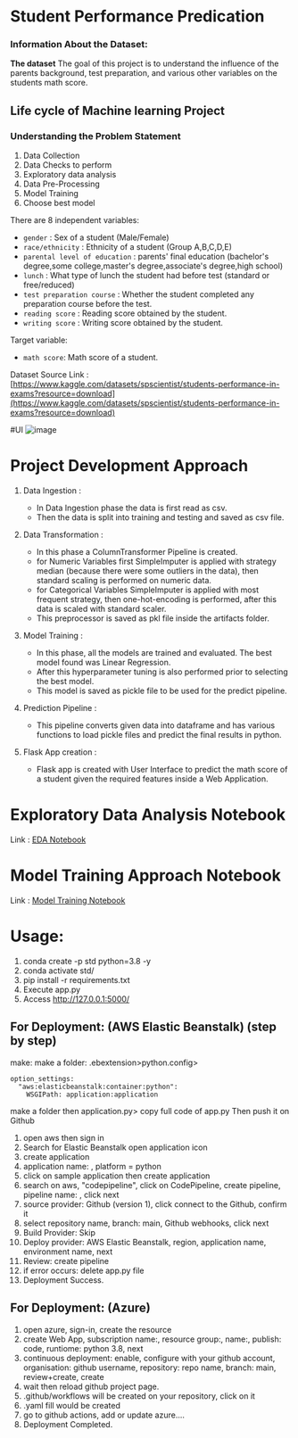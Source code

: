 # Student Performance Predication

### Information About the Dataset:

**The dataset** The goal of this project is to understand the influence of the parents background, test preparation, and various other variables on the students math score.

## Life cycle of Machine learning Project
### Understanding the Problem Statement
1. Data Collection
2. Data Checks to perform
3. Exploratory data analysis
4. Data Pre-Processing
5. Model Training
6. Choose best model



There are 8 independent variables:

- `gender` : Sex of a student (Male/Female)
- `race/ethnicity` : Ethnicity of a student (Group A,B,C,D,E)
- `parental level of education` : parents' final education (bachelor's degree,some college,master's degree,associate's degree,high school)
- `lunch` : What type of lunch the student had before test (standard or free/reduced)
- `test preparation course` : Whether the student completed any preparation course before the test.
- `reading score` : Reading score obtained by the student.
- `writing score` : Writing score obtained by the student.

Target variable:

- `math score`: Math score of a student.

Dataset Source Link :
[https://www.kaggle.com/datasets/spscientist/students-performance-in-exams?resource=download](https://www.kaggle.com/datasets/spscientist/students-performance-in-exams?resource=download)

#UI
![image](https://github.com/user-attachments/assets/4f9a38b9-af55-4193-9106-e21bfb8fdefb)


# Project Development Approach

1. Data Ingestion :

   - In Data Ingestion phase the data is first read as csv.
   - Then the data is split into training and testing and saved as csv file.

2. Data Transformation :

   - In this phase a ColumnTransformer Pipeline is created.
   - for Numeric Variables first SimpleImputer is applied with strategy median (because there were some outliers in the data), then standard scaling is performed on numeric data.
   - for Categorical Variables SimpleImputer is applied with most frequent strategy, then one-hot-encoding is performed, after this data is scaled with standard scaler.
   - This preprocessor is saved as pkl file inside the artifacts folder.

3. Model Training :

   - In this phase, all the models are trained and evaluated. The best model found was Linear Regression.
   - After this hyperparameter tuning is also performed prior to selecting the best model.
   - This model is saved as pickle file to be used for the predict pipeline.

4. Prediction Pipeline :
   - This pipeline converts given data into dataframe and has various functions to load pickle files and predict the final results in python.

5. Flask App creation :
   - Flask app is created with User Interface to predict the math score of a student given the required features inside a Web Application.

# Exploratory Data Analysis Notebook

Link : [EDA Notebook](./notebook/1.EDASTUDENTPERFORMANCE.ipynb)

# Model Training Approach Notebook

Link : [Model Training Notebook](./notebook/2.MODELTRAINING.ipynb)

# Usage:

1. conda create -p std python=3.8 -y
2. conda activate std/
3. pip install -r requirements.txt
4. Execute app.py
5. Access http://127.0.0.1:5000/


## For Deployment: (AWS Elastic Beanstalk) (step by step)
make: make a folder: .ebextension>python.config>
~~~
option_settings:
  "aws:elasticbeanstalk:container:python":
    WSGIPath: application:application
 ~~~
 make a folder then application.py> copy full code of app.py
 Then push it on Github
    
1. open aws then sign in
2. Search for Elastic Beanstalk open application icon
3. create application
4. application name: , platform = python
5. click on sample application then create application
6. search on aws, "codepipeline", click on CodePipeline, create pipeline, pipeline name: , click next
7. source provider: Github (version 1), click connect to the Github, confirm it
8. select repository name, branch: main, Github webhooks, click next
9. Build Provider: Skip
10. Deploy provider: AWS Elastic Beanstalk, region, application name, environment name, next
11. Review: create pipeline
12. if error occurs: delete app.py file
13. Deployment Success.


## For Deployment: (Azure)
1. open azure, sign-in, create the resource
2. create Web App, subscription name:, resource group:, name:, publish: code, runtiome: python 3.8, next
3. continuous deployment: enable, configure with your github account, organisation: github username, repository: repo name, branch: main, review+create, create
4. wait then reload github project page.
5. .github/workflows will be created on your repository, click on it
6. .yaml fill would be created
7. go to github actions, add or update azure....
8. Deployment Completed.
